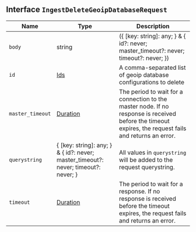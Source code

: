 ## Interface `IngestDeleteGeoipDatabaseRequest`

| Name | Type | Description |
| - | - | - |
| `body` | string | ({ [key: string]: any; } & { id?: never; master_timeout?: never; timeout?: never; }) | All values in `body` will be added to the request body. |
| `id` | [Ids](./Ids.md) | A comma-separated list of geoip database configurations to delete |
| `master_timeout` | [Duration](./Duration.md) | The period to wait for a connection to the master node. If no response is received before the timeout expires, the request fails and returns an error. |
| `querystring` | { [key: string]: any; } & { id?: never; master_timeout?: never; timeout?: never; } | All values in `querystring` will be added to the request querystring. |
| `timeout` | [Duration](./Duration.md) | The period to wait for a response. If no response is received before the timeout expires, the request fails and returns an error. |

